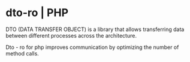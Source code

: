 # dto-ro | PHP 

DTO (DATA TRANSFER OBJECT) is a library that allows transferring data between different processes across the architecture.

Dto - ro for php improves communication by optimizing the number of method calls.


